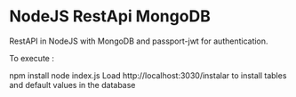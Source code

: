 # NodeJS RestApi MongoDB

RestAPI in NodeJS with MongoDB and passport-jwt for authentication.

To execute : 

npm install
node index.js
Load http://localhost:3030/instalar to install tables and default values in the database
